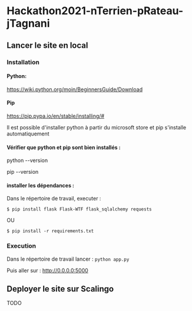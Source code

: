 # Hackathon2021-nTerrien-pRateau-jTagnani

## Lancer le site en local
### Installation

#### Python:

https://wiki.python.org/moin/BeginnersGuide/Download

#### Pip

https://pip.pypa.io/en/stable/installing/#

Il est possible d'installer python à partir du microsoft store et pip s'installe automatiquement

#### Vérifier que python et pip sont bien installés :

python --version

pip --version

####  installer les dépendances :

Dans le répertoire de travail, executer :

```$ pip install flask Flask-WTF flask_sqlalchemy requests```

OU

```$ pip install -r requirements.txt```

### Execution

Dans le répertoire de travail lancer :
```python app.py```

Puis aller sur : http://0.0.0.0:5000

## Deployer le site sur Scalingo

TODO

